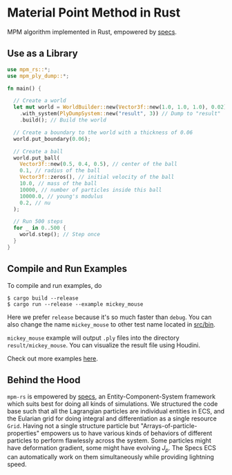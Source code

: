 # Material Point Method in Rust

MPM algorithm implemented in Rust, empowered by [specs](https://specs.amethyst.rs).

## Use as a Library

``` rust
use mpm_rs::*;
use mpm_ply_dump::*;

fn main() {

  // Create a world
  let mut world = WorldBuilder::new(Vector3f::new(1.0, 1.0, 1.0), 0.02)
    .with_system(PlyDumpSystem::new("result", 3)) // Dump to "result"
    .build(); // Build the world

  // Create a boundary to the world with a thickness of 0.06
  world.put_boundary(0.06);

  // Create a ball
  world.put_ball(
    Vector3f::new(0.5, 0.4, 0.5), // center of the ball
    0.1, // radius of the ball
    Vector3f::zeros(), // initial velocity of the ball
    10.0, // mass of the ball
    10000, // number of particles inside this ball
    10000.0, // young's modulus
    0.2, // nu
  );

  // Run 500 steps
  for _ in 0..500 {
    world.step(); // Step once
  }
}
```

## Compile and Run Examples

To compile and run examples, do

```
$ cargo build --release
$ cargo run --release --example mickey_mouse
```

Here we prefer `release` because it's so much faster than `debug`. You can also change
the name `mickey_mouse` to other test name located in [src/bin](src/bin).

`mickey_mouse` example will output `.ply` files into the directory `result/mickey_mouse`.
You can visualize the result file using Houdini.

Check out more examples [here](examples/examples/).

## Behind the Hood

`mpm-rs` is empowered by [specs](https://specs.amethyst.rs), an Entity-Component-System
framework which suits best for doing all kinds of simulations. We structured the code base
such that all the Lagrangian particles are individual entities in ECS, and the Eularian
grid for doing integral and differentiation as a single resource `Grid`. Having not a single
structure particle but "Arrays-of-particle-properties" empowers us to have various kinds of
behaviors of different particles to perform flawlessly across the system. Some particles
might have deformation gradient, some might have evolving $J_p$. The Specs ECS can
automatically work on them simultaneously while providing lightning speed.